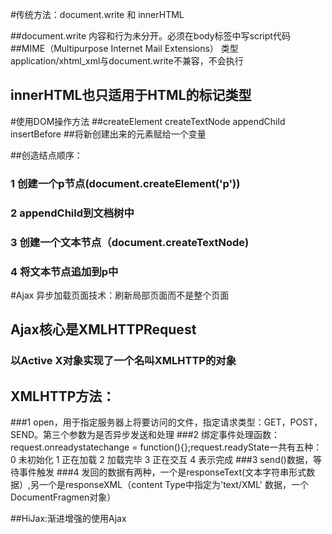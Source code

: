 #传统方法：document.write  和  innerHTML

##document.write 内容和行为未分开。必须在body标签中写script代码
##MIME（Multipurpose Internet Mail Extensions） 类型application/xhtml_xml与document.write不兼容，不会执行
## innerHTML也只适用于HTML的标记类型
#使用DOM操作方法
##createElement createTextNode appendChild insertBefore
##将新创建出来的元素赋给一个变量

##创造结点顺序：
### 1 创建一个p节点(document.createElement('p'))
### 2 appendChild到文档树中
### 3 创建一个文本节点（document.createTextNode)
### 4 将文本节点追加到p中

#Ajax 异步加载页面技术：刷新局部页面而不是整个页面
## Ajax核心是XMLHTTPRequest
### 以Active X对象实现了一个名叫XMLHTTP的对象
## XMLHTTP方法：
###1 open，用于指定服务器上将要访问的文件，指定请求类型：GET，POST，SEND。第三个参数为是否异步发送和处理
###2 绑定事件处理函数：request.onreadystatechange = function(){};request.readyState一共有五种：0 未初始化 1 正在加载 2 加载完毕 3 正在交互 4 表示完成
###3 send()数据，等待事件触发
###4 发回的数据有两种，一个是responseText(文本字符串形式数据）,另一个是responseXML（content Type中指定为'text/XML' 数据，一个DocumentFragmen对象）

##HiJax:渐进增强的使用Ajax